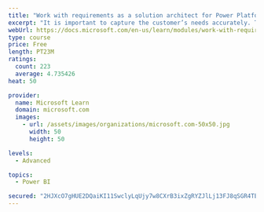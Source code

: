 ```yaml
---
title: "Work with requirements as a solution architect for Power Platform and Dynamics 365"
excerpt: "It is important to capture the customer’s needs accurately. This module explains how to capture requirements and identify functional and non-functional items."
webUrl: https://docs.microsoft.com/en-us/learn/modules/work-with-requirements/
type: course
price: Free
length: PT23M
ratings:
  count: 223
  average: 4.735426
heat: 50

provider:
  name: Microsoft Learn
  domain: microsoft.com
  images:
    - url: /assets/images/organizations/microsoft.com-50x50.jpg
      width: 50
      height: 50

levels:
  - Advanced

topics:
  - Power BI

secured: "2HJXcO7gHUE2DQaiKI11SwclyLqUjy7w8CXrB3ixZgRYZJlLj13FJ8qSGR4TEgU2b5IiaFQSKwIqOd+kOccaztoeOg2/97K7jzo58N74DPcq5cDr3kl6Crmwo0JdSCmKLqbuhlKXDzXRm/NHvUhvh1Y9WsDs950La/NPjE6wZTswJqbQTxPUOMaCIJM9R4nWMPkMlKDk1djTpSN6Hm/6w3EiNOhZ44yF1IMSAf0ZLYpz1C7W/7dGGWPEPps7w1Vh2VOIhChC+ucBjmwb870i/X2wtfJx0e2bwaaEdE8ZcnUJs3rL/vErfP2l/CUShDTuxfG/BE3NmXvXq+WgnFn7Lg1M68qQXhafJQd1vvmz+ZU2JFZnJoEOb/ouv3bmnfOk04zV30MG55MXDHqPwuj8wg==;eHarqxQZLJ4RV+dJX3X8hw=="
---
```


